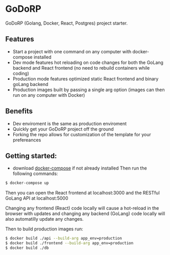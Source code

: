 # GoDoRP
GoDoRP (Golang, Docker, React, Postgres) project starter.

## Features
* Start a project with one command on any computer with docker-compose installed
* Dev mode features hot reloading on code changes for both the GoLang backend and React frontend (no need to rebuild containers while coding)
* Production mode features optimized static React frontend and binary goLang backend
* Production images built by passing a single arg option (images can then run on any computer with Docker)

## Benefits
* Dev enviroment is the same as production enviroment
* Quickly get your GoDoRP project off the ground
* Forking the repo allows for customization of the template for your prefereances

## Getting started:
* download [docker-compose](https://docs.docker.com/compose/install/) if not already installed
Then run the following commands:

```bash
$ docker-compose up
```
Then you can open the React frontend at localhost:3000 and the RESTful GoLang API at localhost:5000

Changing any frontend (React) code locally will cause a hot-reload in the browser with updates and changing any backend (GoLang) code locally will also automatilly update any changes.

Then to build production images run:
```bash
$ docker build ./api --build-arg app_env=production 
$ docker build ./frontend --build-arg app_env=production
$ docker build ./db
```
